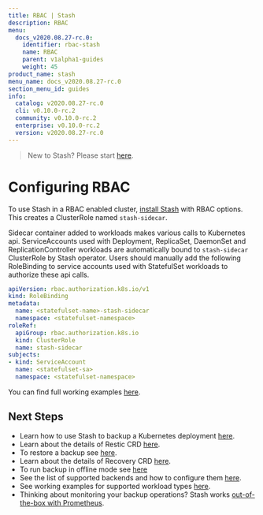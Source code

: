 ```yaml
---
title: RBAC | Stash
description: RBAC
menu:
  docs_v2020.08.27-rc.0:
    identifier: rbac-stash
    name: RBAC
    parent: v1alpha1-guides
    weight: 45
product_name: stash
menu_name: docs_v2020.08.27-rc.0
section_menu_id: guides
info:
  catalog: v2020.08.27-rc.0
  cli: v0.10.0-rc.2
  community: v0.10.0-rc.2
  enterprise: v0.10.0-rc.2
  version: v2020.08.27-rc.0
---
```


> New to Stash? Please start [here](/docs/v2020.08.27-rc.0/concepts/README).

# Configuring RBAC

To use Stash in a RBAC enabled cluster, [install Stash](/docs/v2020.08.27-rc.0/setup/README) with RBAC options. This creates a ClusterRole named `stash-sidecar`.

Sidecar container added to workloads makes various calls to Kubernetes api. ServiceAccounts used with Deployment, ReplicaSet, DaemonSet and ReplicationController workloads are automatically bound to `stash-sidecar` ClusterRole by Stash operator. Users should manually add the following RoleBinding to service accounts used with StatefulSet workloads to authorize these api calls.

```yaml
apiVersion: rbac.authorization.k8s.io/v1
kind: RoleBinding
metadata:
  name: <statefulset-name>-stash-sidecar
  namespace: <statefulset-namespace>
roleRef:
  apiGroup: rbac.authorization.k8s.io
  kind: ClusterRole
  name: stash-sidecar
subjects:
- kind: ServiceAccount
  name: <statefulset-sa>
  namespace: <statefulset-namespace>
```

You can find full working examples [here](/docs/v2020.08.27-rc.0/guides/v1alpha1/workloads).

## Next Steps

- Learn how to use Stash to backup a Kubernetes deployment [here](/docs/v2020.08.27-rc.0/guides/v1alpha1/backup).
- Learn about the details of Restic CRD [here](/docs/v2020.08.27-rc.0/concepts/crds/v1alpha1/restic).
- To restore a backup see [here](/docs/v2020.08.27-rc.0/guides/v1alpha1/restore).
- Learn about the details of Recovery CRD [here](/docs/v2020.08.27-rc.0/concepts/crds/v1alpha1/recovery).
- To run backup in offline mode see [here](/docs/v2020.08.27-rc.0/guides/v1alpha1/offline_backup)
- See the list of supported backends and how to configure them [here](/docs/v2020.08.27-rc.0/guides/v1alpha1/backends/overview).
- See working examples for supported workload types [here](/docs/v2020.08.27-rc.0/guides/v1alpha1/workloads).
- Thinking about monitoring your backup operations? Stash works [out-of-the-box with Prometheus](/docs/v2020.08.27-rc.0/guides/v1alpha1/monitoring/overview).
